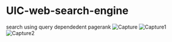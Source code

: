 # UIC-web-search-engine
search using query dependedent pagerank
![Capture](https://user-images.githubusercontent.com/31495133/57494667-fd798480-728f-11e9-8e92-bdbfd7a851c2.jpg)
![Capture1](https://user-images.githubusercontent.com/31495133/57494701-2863d880-7290-11e9-9657-09f3a19600a3.jpg)
![Capture2](https://user-images.githubusercontent.com/31495133/57494728-47626a80-7290-11e9-935b-67f17471c6b7.jpg)

